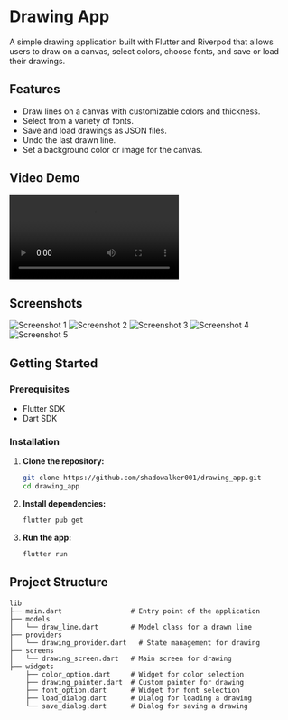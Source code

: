 # Drawing App

A simple drawing application built with Flutter and Riverpod that allows users to draw on a canvas, select colors, choose fonts, and save or load their drawings.

## Features

- Draw lines on a canvas with customizable colors and thickness.
- Select from a variety of fonts.
- Save and load drawings as JSON files.
- Undo the last drawn line.
- Set a background color or image for the canvas.

## Video Demo

![Video Demo](assets/demo/20240717204904.mp4)

## Screenshots

![Screenshot 1](assets/screenshots/Screenshot_1721244449.png)
![Screenshot 2](assets/screenshots/Screenshot_1721244462.png)
![Screenshot 3](assets/screenshots/Screenshot_1721244502.png)
![Screenshot 4](assets/screenshots/Screenshot_1721244538.png)
![Screenshot 5](assets/screenshots/Screenshot_1721244643.png)

## Getting Started

### Prerequisites

- Flutter SDK
- Dart SDK

### Installation

1. **Clone the repository:**
    ```bash
    git clone https://github.com/shadowalker001/drawing_app.git
    cd drawing_app
    ```

2. **Install dependencies:**
    ```bash
    flutter pub get
    ```

3. **Run the app:**
    ```bash
    flutter run
    ```

## Project Structure

```plaintext
lib
├── main.dart                 # Entry point of the application
├── models
│   └── draw_line.dart        # Model class for a drawn line
├── providers
│   └── drawing_provider.dart   # State management for drawing
├── screens
│   └── drawing_screen.dart   # Main screen for drawing
├── widgets
    ├── color_option.dart     # Widget for color selection
    ├── drawing_painter.dart  # Custom painter for drawing
    ├── font_option.dart      # Widget for font selection
    ├── load_dialog.dart      # Dialog for loading a drawing
    └── save_dialog.dart      # Dialog for saving a drawing

